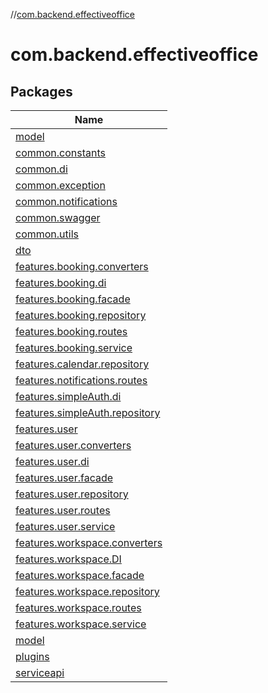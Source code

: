 //[com.backend.effectiveoffice](index.md)

# com.backend.effectiveoffice

## Packages

| Name                                                                                                                   |
|------------------------------------------------------------------------------------------------------------------------|
| [model](com.backend.effectiveoffice/model/index.md)                                                                    |
| [common.constants](com.backend.effectiveoffice/office.effective.common.constants/index.md)                             |
| [common.di](com.backend.effectiveoffice/office.effective.common.di/index.md)                                           |
| [common.exception](com.backend.effectiveoffice/office.effective.common.exception/index.md)                             |
| [common.notifications](com.backend.effectiveoffice/office.effective.common.notifications/index.md)                     |
| [common.swagger](com.backend.effectiveoffice/office.effective.common.swagger/index.md)                                 |
| [common.utils](com.backend.effectiveoffice/office.effective.common.utils/index.md)                                     |
| [dto](com.backend.effectiveoffice/office.effective.dto/index.md)                                                       |
| [features.booking.converters](com.backend.effectiveoffice/office.effective.features.booking.converters/index.md)       |
| [features.booking.di](com.backend.effectiveoffice/office.effective.features.booking.di/index.md)                       |
| [features.booking.facade](com.backend.effectiveoffice/office.effective.features.booking.facade/index.md)               |
| [features.booking.repository](com.backend.effectiveoffice/office.effective.features.booking.repository/index.md)       |
| [features.booking.routes](com.backend.effectiveoffice/office.effective.features.booking.routes/index.md)               |
| [features.booking.service](com.backend.effectiveoffice/office.effective.features.booking.service/index.md)             |
| [features.calendar.repository](com.backend.effectiveoffice/office.effective.features.calendar.repository/index.md)     |
| [features.notifications.routes](com.backend.effectiveoffice/office.effective.features.notifications.routes/index.md)   |
| [features.simpleAuth.di](com.backend.effectiveoffice/office.effective.features.simpleAuth.di/index.md)                 |
| [features.simpleAuth.repository](com.backend.effectiveoffice/office.effective.features.simpleAuth.repository/index.md) |
| [features.user](com.backend.effectiveoffice/office.effective.features.user/index.md)                                   |
| [features.user.converters](com.backend.effectiveoffice/office.effective.features.user.converters/index.md)             |
| [features.user.di](com.backend.effectiveoffice/office.effective.features.user.di/index.md)                             |
| [features.user.facade](com.backend.effectiveoffice/office.effective.features.user.facade/index.md)                     |
| [features.user.repository](com.backend.effectiveoffice/office.effective.features.user.repository/index.md)             |
| [features.user.routes](com.backend.effectiveoffice/office.effective.features.user.routes/index.md)                     |
| [features.user.service](com.backend.effectiveoffice/office.effective.features.user.service/index.md)                   |
| [features.workspace.converters](com.backend.effectiveoffice/office.effective.features.workspace.converters/index.md)   |
| [features.workspace.DI](com.backend.effectiveoffice/office.effective.features.workspace.DI/index.md)                   |
| [features.workspace.facade](com.backend.effectiveoffice/office.effective.features.workspace.facade/index.md)           |
| [features.workspace.repository](com.backend.effectiveoffice/office.effective.features.workspace.repository/index.md)   |
| [features.workspace.routes](com.backend.effectiveoffice/office.effective.features.workspace.routes/index.md)           |
| [features.workspace.service](com.backend.effectiveoffice/office.effective.features.workspace.service/index.md)         |
| [model](com.backend.effectiveoffice/office.effective.model/index.md)                                                   |
| [plugins](com.backend.effectiveoffice/office.effective.plugins/index.md)                                               |
| [serviceapi](com.backend.effectiveoffice/office.effective.serviceapi/index.md)                                         |
